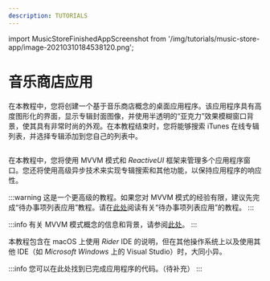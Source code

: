 ```yaml
---
description: TUTORIALS
---
```


import MusicStoreFinishedAppScreenshot from '/img/tutorials/music-store-app/image-20210310184538120.png';

# 音乐商店应用

在本教程中，您将创建一个基于音乐商店概念的桌面应用程序。该应用程序具有高度图形化的界面，显示专辑封面图像，并使用半透明的“亚克力”效果模糊窗口背景，使其具有非常时尚的外观。在本教程结束时，您将能够搜索 iTunes 在线专辑列表，并选择专辑添加到您自己的列表中。

<p><img className="image-zoom-medium" src={MusicStoreFinishedAppScreenshot} alt="" /></p>

在本教程中，您将使用 MVVM 模式和 _ReactiveUI_ 框架来管理多个应用程序窗口。您还将使用高级异步技术来实现专辑搜索和其他功能，以保持应用程序的响应性。

:::warning
这是一个更高级的教程。如果您对 MVVM 模式的经验有限，建议先完成“待办事项列表应用”教程。请在[此处](../todo-list-app/)阅读有关“待办事项列表应用”的教程。
:::

:::info
有关 MVVM 模式概念的信息和背景，请参阅[此处](../../concepts/the-mvvm-pattern/)。
:::

本教程包含在 macOS 上使用 _Rider_ IDE 的说明，但在其他操作系统上以及使用其他 IDE（如 _Microsoft Windows_ 上的 Visual Studio）时，大同小异。

:::info
您可以在此处找到已完成应用程序的代码。（待补充）
:::
